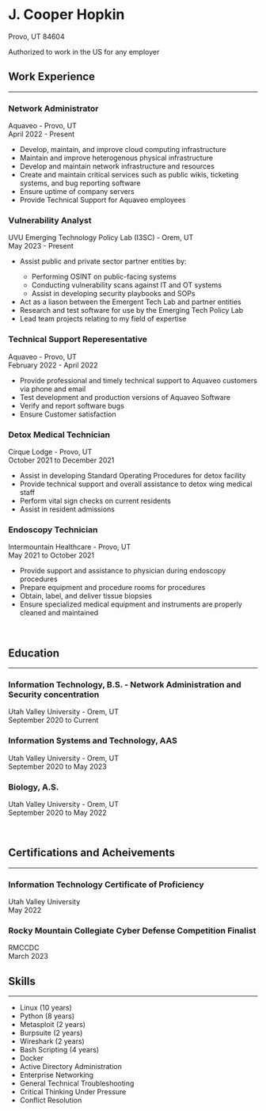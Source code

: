 <body>
    <h1>J. Cooper Hopkin</h1>
    <p>
        Provo, UT 84604<br>
    </p>
    <p>Authorized to work in the US for any employer</p>
    <h2>Work Experience</h2>
    <hr>
    <h3>Network Administrator</h3>
    <p class='timeline'>
        Aquaveo - Provo, UT<br>
        April 2022 - Present
    </p>
    <ul>
        <li>Develop, maintain, and improve cloud computing infrastructure</li>
        <li>Maintain and improve heterogenous physical infrastructure</li>
        <li>Develop and maintain network infrastructure and resources</li>
        <li>Create and maintain critical services such as public wikis, ticketing systems, and bug reporting software</li>
        <li>Ensure uptime of company servers</li>
        <li>Provide Technical Support for Aquaveo employees</li>
    </ul>
    <h3>Vulnerability Analyst</h3>
    <p class="timeline">
        UVU Emerging Technology Policy Lab (I3SC) - Orem, UT<br>
        May 2023 - Present
    </p>
    <ul>
        <li>Assist public and private sector partner entities by:</li>
        <ul>
            <li>Performing OSINT on public-facing systems</li>
            <li>Conducting vulnerability scans against IT and OT systems</li>
            <li>Assist in developing security playbooks and SOPs</li>
        </ul>
        <li>Act as a liason between the Emergent Tech Lab and partner entities</li>
        <li>Research and test software for use by the Emerging Tech Policy Lab</li>
        <li>Lead team projects relating to my field of expertise</li>
    </ul>
    <h3>Technical Support Reperesentative</h3>
    <p class='timeline'>
        Aquaveo - Provo, UT<br>
        February 2022 - April 2022
    </p>
    <ul>
        <li>Provide professional and timely technical support to Aquaveo customers via phone and email</li>
        <li>Test development and production versions of Aquaveo Software</li>
        <li>Verify and report software bugs</li>
        <li>Ensure Customer satisfaction</li>
    </ul>
    <!-- <p>
        Provides assistance to the users of Aquaveo’s water modelling software by means of email and 
        phone call correspondence. Responsibilities include answering customer emails in the support 
        inbox, aanswering phone calls from customers, testing the software for potential bugs and 
        reporting those findings, and maintaining a high standard for professional communication and 
        customer service.
    </p> -->
    <h3>Detox Medical Technician</h3>
    <p class='timeline'>
        Cirque Lodge - Provo, UT<br>
        October 2021 to December 2021
    </p>
    <ul>
        <li>Assist in developing Standard Operating Procedures for detox facility</li>
        <li>Provide technical support and overall assistance to detox wing medical staff</li>
        <li>Perform vital sign checks on current residents</li>
        <li>Assist in resident admissions</li>
    </ul>
    <!-- <p>
        This position is responsible for providing technical support and general assistance to the medical staff of the detox wing at
        Cirque Lodge Rehabilitation. Duties include picking up and transporting prescriptions to be filled, vital signs checks on current
        detox residents, assisting the detox nurse in various capacities, facility checks, and resident admissions and discharges.
    </p> -->
    <h3>Endoscopy Technician</h3>
    <p class='timeline'>
        Intermountain Healthcare - Provo, UT<br>
        May 2021 to October 2021
    </p>
    <ul>
        <li>Provide support and assistance to physician during endoscopy procedures</li>
        <li>Prepare equipment and procedure rooms for procedures</li>
        <li>Obtain, label, and deliver tissue biopsies</li>
        <li>Ensure specialized medical equipment and instruments are properly cleaned and maintained</li>
    </ul>
    <!--<p>
        This position is responsible for providing technical support and general assistance
        during Endoscopy procedures under the supervision of nurses and physicians. The Endoscopy
        Tech is responsible for preparing equipment and procedure rooms for procedures, assisting
        physician during endoscopy procedures, obtaining, labeling, and delivering biopsies, and
        insuring specialized equipment and instruments are maintained.
    </p> -->
    <br>
    <h2>Education</h2>
    <hr>
    <h3>Information Technology, B.S. - Network Administration and Security concentration</h3>
    <p>
        Utah Valley University - Orem, UT<br>
        September 2020 to Current
    </p>
    <h3>Information Systems and Technology, AAS</h3>
    <p>
        Utah Valley University - Orem, UT<br>
        September 2020 to May 2023
    </p>
    <h3>Biology, A.S.</h3>
    <p>
        Utah Valley University - Orem, UT<br>
        September 2020 to May 2022
    </p>
    <br>
    <h2>Certifications and Acheivements</h2>
    <hr>
    <h3>Information Technology Certificate of Proficiency</h3>
    <p class='timeline'>
        Utah Valley University<br>
        May 2022
    </p>
    <h3>Rocky Mountain Collegiate Cyber Defense Competition Finalist</h3>
    <p class='timeline'>
        RMCCDC<br>
        March 2023
    </p>
    <h2>Skills</h2>
    <hr>
    <ul>
        <li>Linux (10 years)</li>
        <li>Python (8 years)</li>
        <li>Metasploit (2 years)</li>
        <li>Burpsuite (2 years)</li>
        <li>Wireshark (2 years)</li>
        <li>Bash Scripting (4 years)</li>
        <li>Docker</li>
        <li>Active Directory Administration</li>
        <li>Enterprise Networking</li>
        <li>General Technical Troubleshooting</li>
        <li>Critical Thinking Under Pressure</li>
        <li>Conflict Resolution</li>      
    </ul>
</body>
